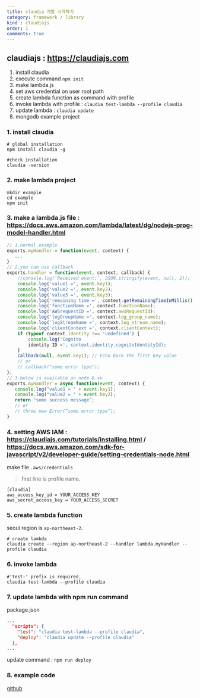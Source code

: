 ```yaml
---
title: claudia 개발 시작하기
category: framework / library
kind : claudiajs
order: 1
comments: true
---
```


## claudiajs : https://claudiajs.com

1. install claudia
2. execute command `npm init`
3. make lambda.js
4. set aws credential on user root path
5. create lambda function as command with profile
6. invoke lambda with profile : `claudia test-lambda --profile claudia`
7. update lambda : `claudia update`
8. mongodb example project

### 1. install claudia

```jshelllanguage
# global installation
npm install claudia -g

#check installation
claudia -version
```

### 2. make lambda project

```jshelllanguage
mkdir example
cd example
npm init
```
### 3. make a lambda.js file : https://docs.aws.amazon.com/lambda/latest/dg/nodejs-prog-model-handler.html

```javascript
// 1.normal example
exports.myHandler = function(event, context) {
   ...
}
// 2.you can use callback
exports.handler = function(event, context, callback) {
    //console.log('Received event:', JSON.stringify(event, null, 2));
    console.log('value1 =', event.key1);
    console.log('value2 =', event.key2);
    console.log('value3 =', event.key3);
    console.log('remaining time =', context.getRemainingTimeInMillis());
    console.log('functionName =', context.functionName);
    console.log('AWSrequestID =', context.awsRequestId);
    console.log('logGroupName =', context.log_group_name);
    console.log('logStreamName =', context.log_stream_name);
    console.log('clientContext =', context.clientContext);
    if (typeof context.identity !== 'undefined') {
        console.log('Cognito
        identity ID =', context.identity.cognitoIdentityId);
    }    
    callback(null, event.key1); // Echo back the first key value
    // or
    // callback("some error type"); 
};
// 3.below is available on node 8.xx
exports.myHandler = async function(event, context) {
   console.log("value1 = " + event.key1);
   console.log("value2 = " + event.key2);  
   return "some success message”;
   // or 
   // throw new Error(“some error type”); 
} 
```

### 4. setting AWS IAM : https://claudiajs.com/tutorials/installing.html / https://docs.aws.amazon.com/sdk-for-javascript/v2/developer-guide/setting-credentials-node.html

make file `.aws/credentials`  

> first line is profile name.

```jshelllanguage
[claudia]
aws_access_key_id = YOUR_ACCESS_KEY
aws_secret_access_key = YOUR_ACCESS_SECRET
```

### 5. create lambda function

seoul region is `ap-northeast-2`.
 
```jshelllanguage
# create lambda
claudia create --region ap-northeast-2 --handler lambda.myHandler --profile claudia
```

### 6. invoke lambda

```jshelllanguage
#'test-' prefix is required.
claudia test-lambda --profile claudia
```

### 7. update lambda with npm run command

package.json

```json
...
  "scripts": {
    "test": "claudia test-lambda --profile claudia",
    "deploy": "claudia update --profile claudia"
  },
...
```
update command : `npm run deploy`

### 8. example code

[github](https://github.com/j2yes/lambda-mongodb)